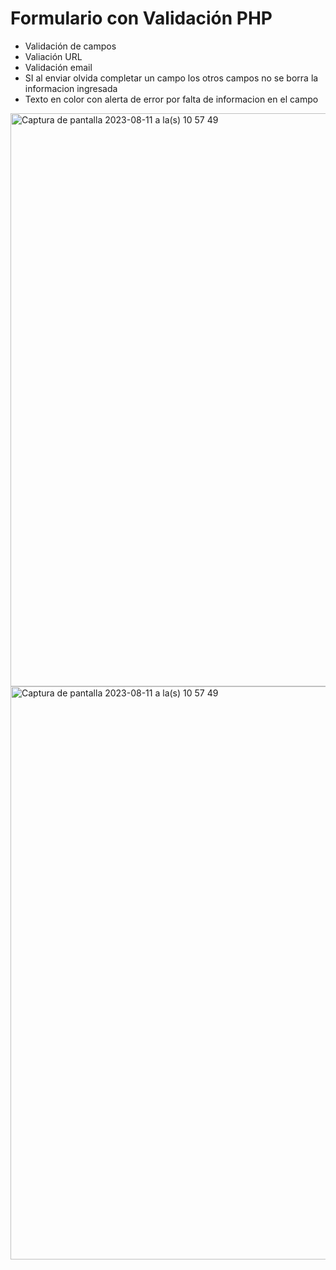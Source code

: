 # Formulario con Validación PHP

- Validación de campos
- Valiación URL
- Validación email
- SI al enviar olvida completar un campo los otros campos no se borra la informacion ingresada
- Texto en color con alerta de error por falta de informacion en el campo

<img width="917" alt="Captura de pantalla 2023-08-11 a la(s) 10 57 49" src="https://github.com/JorgeRomeroC/Formularios/assets/33013656/1dae7ce0-7773-4d6b-9260-100d8ba155e3">

<img width="917" alt="Captura de pantalla 2023-08-11 a la(s) 10 57 49" src="https://github.com/JorgeRomeroC/Formularios/assets/33013656/06d94f81-7725-4d49-a7ae-19af8cf72c3b">

